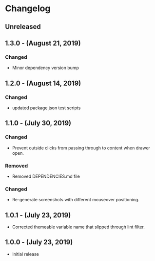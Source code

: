 Changelog
=========

Unreleased
----------

1.3.0 - (August 21, 2019)
------------------
### Changed
* Minor dependency version bump

1.2.0 - (August 14, 2019)
------------------
### Changed
* updated package.json test scripts

1.1.0 - (July 30, 2019)
------------------
### Changed
* Prevent outside clicks from passing through to content when drawer open.

### Removed
* Removed DEPENDENCIES.md file

### Changed
* Re-generate screenshots with different mouseover positioning.

1.0.1 - (July 23, 2019)
------------------
* Corrected themeable variable name that slipped through lint filter.

1.0.0 - (July 23, 2019)
------------------
* Initial release
